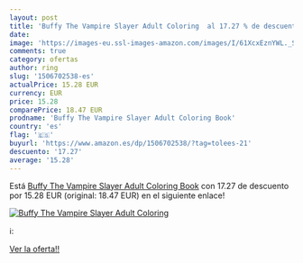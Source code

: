 ```yaml
---
layout: post
title: 'Buffy The Vampire Slayer Adult Coloring  al 17.27 % de descuento'
date: 
image: 'https://images-eu.ssl-images-amazon.com/images/I/61XcxEznYWL._SL200_.jpg'
comments: true
category: ofertas
author: ring
slug: '1506702538-es'
actualPrice: 15.28 EUR
currency: EUR
price: 15.28
comparePrice: 18.47 EUR
prodname: 'Buffy The Vampire Slayer Adult Coloring Book'
country: 'es'
flag: '🇪🇸'
buyurl: 'https://www.amazon.es/dp/1506702538/?tag=tolees-21'
descuento: '17.27'
average: '15.28'
---
```


Está [Buffy The Vampire Slayer Adult Coloring Book](https://www.amazon.es/dp/1506702538/?tag=tolees-21) con 17.27 de descuento por 15.28 EUR (original: 18.47 EUR) en el siguiente enlace!

[![Buffy The Vampire Slayer Adult Coloring ](https://images-eu.ssl-images-amazon.com/images/I/61XcxEznYWL._SL200_.jpg)](https://www.amazon.es/dp/1506702538/?tag=tolees-21)

ℹ️:


[Ver la oferta!!](https://www.amazon.es/dp/1506702538/?tag=tolees-21)
